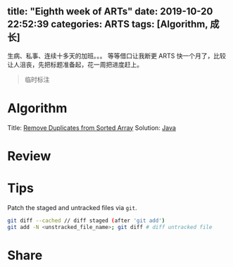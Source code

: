 title: "Eighth week of ARTs"
date: 2019-10-20 22:52:39
categories: ARTS
tags: [Algorithm, 成长]
---
生病、私事、连续十多天的加班。。。 等等借口让我断更 ARTS 快一个月了，比较让人沮丧，先把标题准备起，花一周把进度赶上。
> 临时标注

# Algorithm
Title: [Remove Duplicates from Sorted Array](https://leetcode.com/problems/remove-duplicates-from-sorted-array/)
Solution: [Java](https://github.com/huaqianlee/LeetcodeSolutions/blob/master/algorithms/java/RemoveDuplicatesfromSortedArray.java)

<!-- more -->

# Review

# Tips
Patch the staged and untracked files via `git`.
```bash
git diff --cached // diff staged (after 'git add')
git add -N <unstracked_file_name>; git diff # diff untracked file
```

# Share